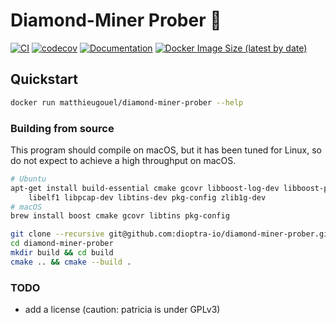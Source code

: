 # Diamond-Miner Prober :gem:

[![CI](https://github.com/dioptra-io/diamond-miner-prober/workflows/CI/badge.svg)](https://github.com/dioptra-io/diamond-miner-prober/actions?query=workflow%3ACI)
[![codecov](https://codecov.io/gh/dioptra-io/diamond-miner-prober/branch/master/graph/badge.svg?token=NJUZI5GM34)](https://codecov.io/gh/dioptra-io/diamond-miner-prober)
[![Documentation](https://img.shields.io/badge/docs-online-blue.svg)](https://dioptra-io.github.io/diamond-miner-prober/)
[![Docker Image Size (latest by date)](https://img.shields.io/docker/image-size/matthieugouel/diamond-miner-prober?logo=docker)](https://hub.docker.com/r/matthieugouel/diamond-miner-prober)

## Quickstart

```bash
docker run matthieugouel/diamond-miner-prober --help
```

### Building from source

This program should compile on macOS, but it has been tuned for Linux, so do not expect to achieve a high throughput on macOS.

```bash
# Ubuntu
apt-get install build-essential cmake gcovr libboost-log-dev libboost-program-options-dev \
    libelf1 libpcap-dev libtins-dev pkg-config zlib1g-dev
# macOS
brew install boost cmake gcovr libtins pkg-config
```

```bash
git clone --recursive git@github.com:dioptra-io/diamond-miner-prober.git
cd diamond-miner-prober
mkdir build && cd build
cmake .. && cmake --build .
```

### TODO
- add a license (caution: patricia is under GPLv3)
